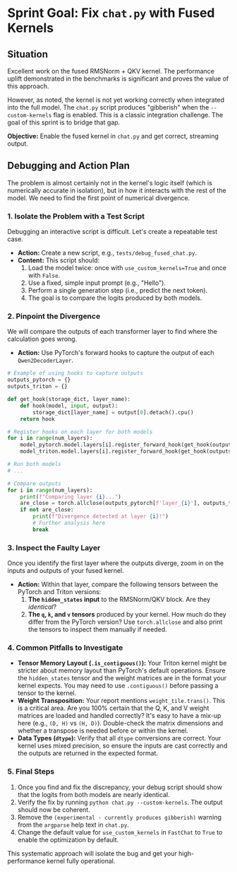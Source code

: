 # Sprint Goal: Fix `chat.py` with Fused Kernels

## Situation

Excellent work on the fused RMSNorm + QKV kernel. The performance uplift demonstrated in the benchmarks is significant and proves the value of this approach.

However, as noted, the kernel is not yet working correctly when integrated into the full model. The `chat.py` script produces "gibberish" when the `--custom-kernels` flag is enabled. This is a classic integration challenge. The goal of this sprint is to bridge that gap.

**Objective:** Enable the fused kernel in `chat.py` and get correct, streaming output.

## Debugging and Action Plan

The problem is almost certainly not in the kernel's logic itself (which is numerically accurate in isolation), but in how it interacts with the rest of the model. We need to find the first point of numerical divergence.

### 1. Isolate the Problem with a Test Script

Debugging an interactive script is difficult. Let's create a repeatable test case.

- **Action:** Create a new script, e.g., `tests/debug_fused_chat.py`.
- **Content:** This script should:
    1. Load the model twice: once with `use_custom_kernels=True` and once with `False`.
    2. Use a fixed, simple input prompt (e.g., "Hello").
    3. Perform a single generation step (i.e., predict the next token).
    4. The goal is to compare the logits produced by both models.

### 2. Pinpoint the Divergence

We will compare the outputs of each transformer layer to find where the calculation goes wrong.

- **Action:** Use PyTorch's forward hooks to capture the output of each `Qwen2DecoderLayer`.

```python
# Example of using hooks to capture outputs
outputs_pytorch = {}
outputs_triton = {}

def get_hook(storage_dict, layer_name):
    def hook(model, input, output):
        storage_dict[layer_name] = output[0].detach().cpu()
    return hook

# Register hooks on each layer for both models
for i in range(num_layers):
    model_pytorch.model.layers[i].register_forward_hook(get_hook(outputs_pytorch, f'layer_{i}'))
    model_triton.model.layers[i].register_forward_hook(get_hook(outputs_triton, f'layer_{i}'))

# Run both models
# ...

# Compare outputs
for i in range(num_layers):
    print(f"Comparing layer {i}...")
    are_close = torch.allclose(outputs_pytorch[f'layer_{i}'], outputs_triton[f'layer_{i}'], atol=1e-3, rtol=1e-3)
    if not are_close:
        print(f"Divergence detected at layer {i}!")
        # Further analysis here
        break
```

### 3. Inspect the Faulty Layer

Once you identify the first layer where the outputs diverge, zoom in on the inputs and outputs of your fused kernel.

- **Action:** Within that layer, compare the following tensors between the PyTorch and Triton versions:
    1.  **The `hidden_states` input** to the RMSNorm/QKV block. Are they *identical*?
    2.  **The `q`, `k`, and `v` tensors** produced by your kernel. How much do they differ from the PyTorch version? Use `torch.allclose` and also print the tensors to inspect them manually if needed.

### 4. Common Pitfalls to Investigate

- **Tensor Memory Layout (`.is_contiguous()`):** Your Triton kernel might be stricter about memory layout than PyTorch's default operations. Ensure the `hidden_states` tensor and the weight matrices are in the format your kernel expects. You may need to use `.contiguous()` before passing a tensor to the kernel.
- **Weight Transposition:** Your report mentions `weight_tile.trans()`. This is a critical area. Are you 100% certain that the Q, K, and V weight matrices are loaded and handled correctly? It's easy to have a mix-up here (e.g., `(D, H)` vs `(H, D)`). Double-check the matrix dimensions and whether a transpose is needed before or within the kernel.
- **Data Types (`dtype`):** Verify that all `dtype` conversions are correct. Your kernel uses mixed precision, so ensure the inputs are cast correctly and the outputs are returned in the expected format.

### 5. Final Steps

1.  Once you find and fix the discrepancy, your debug script should show that the logits from both models are nearly identical.
2.  Verify the fix by running `python chat.py --custom-kernels`. The output should now be coherent.
3.  Remove the `(experimental - currently produces gibberish)` warning from the `argparse` help text in `chat.py`.
4.  Change the default value for `use_custom_kernels` in `FastChat` to `True` to enable the optimization by default.

This systematic approach will isolate the bug and get your high-performance kernel fully operational.
